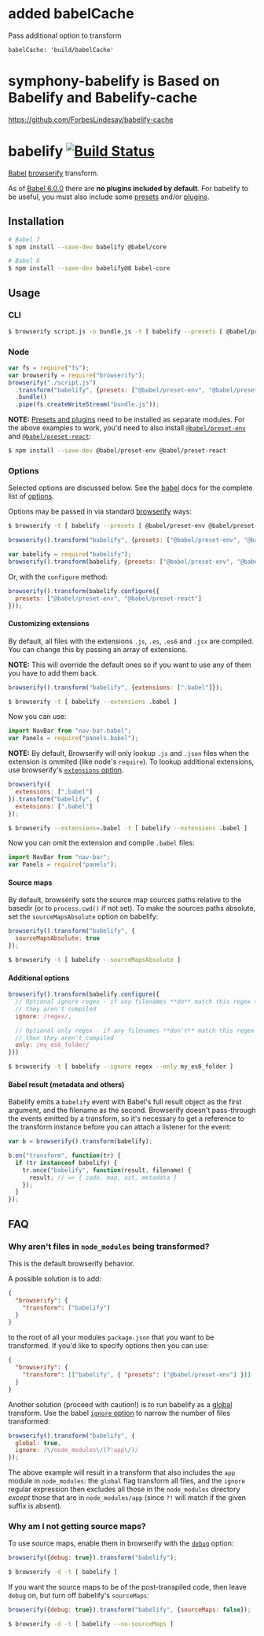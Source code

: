 # added babelCache
Pass additional option to transform

`babelCache: 'build/babelCache'`

# symphony-babelify is Based on Babelify and Babelify-cache
https://github.com/ForbesLindesay/babelify-cache

# babelify [![Build Status](https://travis-ci.org/babel/babelify.svg?branch=master)](https://travis-ci.org/babel/babelify)

[Babel](https://github.com/babel/babel) [browserify](https://github.com/substack/node-browserify) transform.

As of [Babel 6.0.0](http://babeljs.io/blog/2015/10/29/6.0.0/) there are **no plugins included by default**. For babelify to be useful, you must also include some [presets](http://babeljs.io/docs/plugins/#presets) and/or [plugins](http://babeljs.io/docs/plugins/#transform).

## Installation

```sh
# Babel 7
$ npm install --save-dev babelify @babel/core

# Babel 6
$ npm install --save-dev babelify@8 babel-core
```

## Usage

### CLI

```sh
$ browserify script.js -o bundle.js -t [ babelify --presets [ @babel/preset-env @babel/preset-react ] --plugins [ @babel/plugin-transform-class-properties ] ]
```

### Node

```javascript
var fs = require("fs");
var browserify = require("browserify");
browserify("./script.js")
  .transform("babelify", {presets: ["@babel/preset-env", "@babel/preset-react"]})
  .bundle()
  .pipe(fs.createWriteStream("bundle.js"));
```

**NOTE:** [Presets and plugins](http://babeljs.io/docs/plugins/) need to be installed as separate modules. For the above examples to work, you'd need to also install [`@babel/preset-env`](https://www.npmjs.com/package/@babel/preset-env) and [`@babel/preset-react`](https://www.npmjs.com/package/@babel/preset-react):

```sh
$ npm install --save-dev @babel/preset-env @babel/preset-react
```

### Options

Selected options are discussed below. See the [babel](http://babeljs.io/) docs for the complete list of [options](http://babeljs.io/docs/usage/options/).

Options may be passed in via standard [browserify](https://github.com/substack/node-browserify#btransformtr-opts) ways:

```sh
$ browserify -t [ babelify --presets [ @babel/preset-env @babel/preset-react ] ]
```

```js
browserify().transform("babelify", {presets: ["@babel/preset-env", "@babel/preset-react"]});
```

```js
var babelify = require("babelify");
browserify().transform(babelify, {presets: ["@babel/preset-env", "@babel/preset-react"]});
```

Or, with the `configure` method:

```js
browserify().transform(babelify.configure({
  presets: ["@babel/preset-env", "@babel/preset-react"]
}));
```

#### Customizing extensions

By default, all files with the extensions `.js`, `.es`, `.es6` and `.jsx` are compiled. You can change this by passing an array of extensions.

**NOTE:** This will override the default ones so if you want to use any of them
you have to add them back.

```js
browserify().transform("babelify", {extensions: [".babel"]});
```

```sh
$ browserify -t [ babelify --extensions .babel ]
```

Now you can use:

```js
import NavBar from "nav-bar.babel";
var Panels = require("panels.babel");
```

**NOTE:** By default, Browserify will only lookup `.js` and `.json` files when the extension is ommited (like node's `require`). To lookup additional extensions, use browserify's [`extensions` option](https://github.com/substack/node-browserify#browserifyfiles--opts).

```js
browserify({
  extensions: [".babel"]
}).transform("babelify", {
  extensions: [".babel"]
});
```

```sh
$ browserify --extensions=.babel -t [ babelify --extensions .babel ]
```

Now you can omit the extension and compile `.babel` files:

```js
import NavBar from "nav-bar";
var Panels = require("panels");
```

#### Source maps

By default, browserify sets the source map sources paths relative to the basedir (or to `process.cwd()` if not set). To make the sources paths absolute, set the `sourceMapsAbsolute` option on babelify:

```js
browserify().transform("babelify", {
  sourceMapsAbsolute: true
});
```

```sh
$ browserify -t [ babelify --sourceMapsAbsolute ]
```

#### Additional options

```javascript
browserify().transform(babelify.configure({
  // Optional ignore regex - if any filenames **do** match this regex then
  // they aren't compiled
  ignore: /regex/,

  // Optional only regex - if any filenames **don't** match this regex
  // then they aren't compiled
  only: /my_es6_folder/
}))
```

```sh
$ browserify -t [ babelify --ignore regex --only my_es6_folder ]
```

#### Babel result (metadata and others)

Babelify emits a `babelify` event with Babel's full result object as the first
argument, and the filename as the second. Browserify doesn't pass-through the
events emitted by a transform, so it's necessary to get a reference to the
transform instance before you can attach a listener for the event:

```js
var b = browserify().transform(babelify);

b.on("transform", function(tr) {
  if (tr instanceof babelify) {
    tr.once("babelify", function(result, filename) {
      result; // => { code, map, ast, metadata }
    });
  }
});
```

## FAQ

### Why aren't files in `node_modules` being transformed?

This is the default browserify behavior.

A possible solution is to add:

```json
{
  "browserify": {
    "transform": ["babelify"]
  }
}
```

to the root of all your modules `package.json` that you want to be transformed. If you'd like to
specify options then you can use:

```json
{
  "browserify": {
    "transform": [["babelify", { "presets": ["@babel/preset-env"] }]]
  }
}
```

Another solution (proceed with caution!) is to run babelify as a [global](https://github.com/substack/node-browserify#btransformtr-opts) transform. Use the babel [`ignore` option](http://babeljs.io/docs/usage/options/) to narrow the number of files transformed:

```js
browserify().transform("babelify", {
  global: true,
  ignore: /\/node_modules\/(?!app\/)/
});
```

The above example will result in a transform that also includes the `app` module in `node_modules`: the `global` flag transform all files, and the `ignore` regular expression then excludes all those in the `node_modules` directory *except* those that are in `node_modules/app` (since `?!` will match if the given suffix is absent).

### Why am I not getting source maps?

To use source maps, enable them in browserify with the [`debug`](https://github.com/substack/node-browserify#browserifyfiles--opts) option:

```js
browserify({debug: true}).transform("babelify");
```

```sh
$ browserify -d -t [ babelify ]
```

If you want the source maps to be of the post-transpiled code, then leave `debug` on, but turn off babelify's `sourceMaps`:

```js
browserify({debug: true}).transform("babelify", {sourceMaps: false});
```

```sh
$ browserify -d -t [ babelify --no-sourceMaps ]
```

